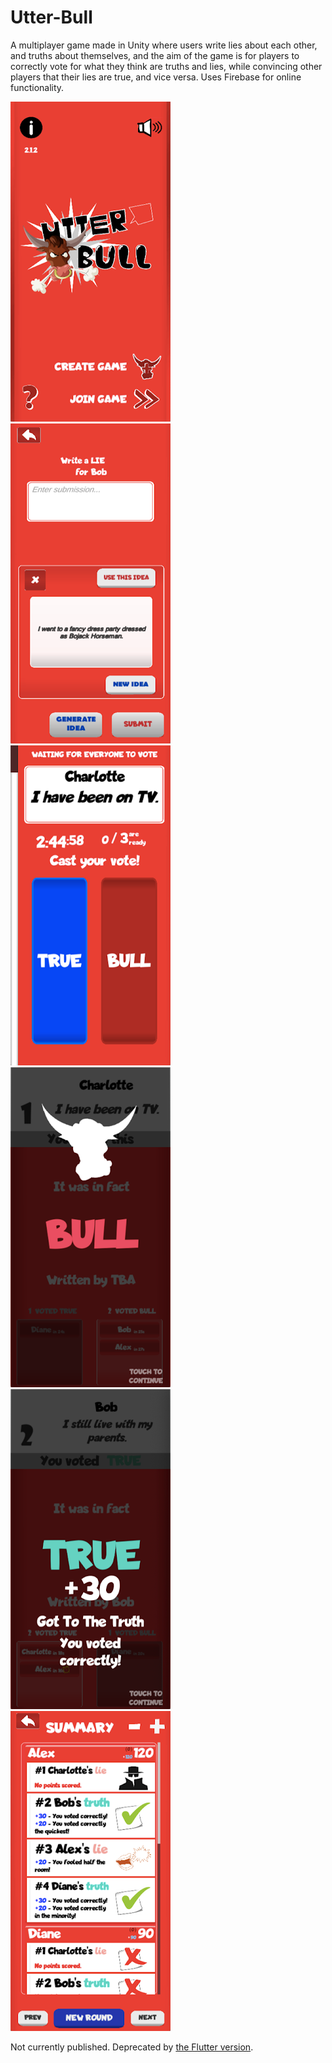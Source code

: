 # Utter-Bull

A multiplayer game made in Unity where users write lies about each other, and truths about themselves, and the aim of the game is for players to correctly vote for what they think are truths and lies, while convincing other players that their lies are true, and vice versa. Uses Firebase for online functionality. 

![Screenshot 1.png](https://github.com/arrowsmith001/Utter-Bull/blob/5ce75f36cce6a3590b0a1fe963877d0cd85c65b7/Screenshot%201.png)
![Screenshot 2.png](https://github.com/arrowsmith001/Utter-Bull/blob/5ce75f36cce6a3590b0a1fe963877d0cd85c65b7/Screenshot%202.png)
![Screenshot 3.png](https://github.com/arrowsmith001/Utter-Bull/blob/5ce75f36cce6a3590b0a1fe963877d0cd85c65b7/Screenshot%203.png)
![Screenshot 4.png](https://github.com/arrowsmith001/Utter-Bull/blob/5ce75f36cce6a3590b0a1fe963877d0cd85c65b7/Screenshot%204.png)
![Screenshot 5.png](https://github.com/arrowsmith001/Utter-Bull/blob/5ce75f36cce6a3590b0a1fe963877d0cd85c65b7/Screenshot%205.png)
![Screenshot 6.png](https://github.com/arrowsmith001/Utter-Bull/blob/5ce75f36cce6a3590b0a1fe963877d0cd85c65b7/Screenshot%206.png)

Not currently published. Deprecated by [the Flutter version](https://github.com/arrowsmith001/Flutter-Bull).
